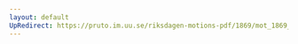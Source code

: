 ```yaml
---
layout: default
UpRedirect: https://pruto.im.uu.se/riksdagen-motions-pdf/1869/mot_1869__ak__62/mot_1869__ak__62-002.pdf
---
```

